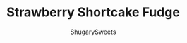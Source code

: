 ---
layout: ../../layouts/MarkdownPostLayout.astro
title: Strawberry Shortcake Fudge
author: ShugarySweets
pubDate: 2020-01-18
description: "This sweet Strawberry Shortcake Fudge recipe is a knockout! Nilla Wafer Crust with strawberry shortcake topping!"
image_url: https://www.shugarysweets.com/wp-content/uploads/2021/07/strawberry-shortcake-fudge-large-2-scaled.jpg
tags: ["Candy","American"]
calories: 223
protein: 2
carbohydrates: 30
fats: 11
fiber: 1
ingredients: ["1 1/2 cups nilla wafer crumbs, about 48 cookies","3 Tablespoons unsalted butter, melted","2 cups granulated sugar","3/4 cup unsalted butter","pinch of kosher salt","3/4 cup heavy whipping cream","11 ounces white chocolate chips","7 ounces marshmallow cream","3/4 cup strawberry preserves"]
serves: 64
time: "4 hours 20 minutes"
prepTime: "15 minutes"
instructions: ["Line a 9-inch square dish with foil. Set aside.","In a food processor, pulse cookies until fine crumbs. Add melted butter and stir until combined. Press into bottom of prepared dish.","In a large mixing bowl, add white chocolate chips and marshmallow cream. Set aside.","In a large saucepan, combine sugar, butter, salt and cream. Heat over medium high heat, stirring constantly, until mixture begins to boil. Continue boiling for 4-5 minutes (at a rolling boil). Remove from heat and pour over chocolate chips and marshmallow cream.","Using an electric mixer, beat mixture until white chocolate chips are melted and fudge is creamy (about 1-2 minutes). Add strawberry preserves and stir gently until swirled in. Pour over crust. Refrigerate fudge for 4 hours. Cut and serve!"]
nutrition: ["223 calories","30 grams carbohydrates","11 milligrams cholesterol","11 grams fat","1 grams fiber","2 grams protein","5 grams saturated fat","89 milligrams sodium","21 grams sugar","0 grams trans fat","5 grams unsaturated fat"]
---